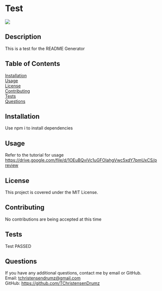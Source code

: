 # Test
![](https://img.shields.io/badge/license-MIT_License-green?style=for-the-badge&logo=github)
## Description
This is a test for the README Generator
## Table of Contents
[Installation](#Installation)
<br>
[Usage](#Usage)
<br>
[License](#License)
<br>
[Contributing](#Contributing)
<br>
[Tests](#Tests)
<br>
[Questions](#Questions)

## Installation
Use npm i to install dependencies

## Usage
Refer to the tutorial for usage
https://drive.google.com/file/d/1OEuBQviVc1uGFOIahgVwc5xdY7pmUxCS/preview

## License
This project is covered under the MIT License.

## Contributing
No contributions are being accepted at this time

## Tests
Test PASSED

## Questions
If you have any additional questions, contact me by email or GitHub.
<br>
Email: tchristensendrumz@gmail.com
<br>
GitHub: https://github.com/TChristensenDrumz